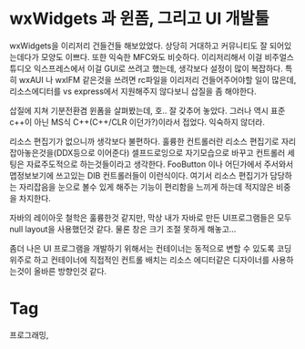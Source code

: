 wxWidgets 과 윈폼, 그리고 UI 개발툴
===============================

wxWidgets을 이리저리 건들건들 해보았었다. 상당히 거대하고 커뮤니티도 잘 되어있는데다가 모양도 이쁘다. 또한 익숙한 MFC와도 비슷하다. 이리저리해서 이걸 비주얼스튜디오 익스프레스에서 이걸 GUI로 쓰려고 했는데, 생각보다 설정이 많이 복잡하다. 특히 wxAUI 나 wxIFM 같은것을 쓰려면 rc파일을 이리저리 건들어주어야할 일이 많은데, 리소스에디터를 vs express에서 지원해주지 않다보니 삽질을 좀 해야한다.

삽질에 지쳐 기분전환겸 윈폼을 살펴봤는데, 호.. 잘 갖추어 놓았다. 그러나 역시 표준 c++이 아닌 MS식 C++(C++/CLR 이던가?)이라서 접었다. 익숙하지 않더라.

리소스 편집기가 없으니까 생각보다 불편하다. 훌륭한 컨트롤러란 리소스 편집기로 자리잡아놓은것을(DDX등으로 이어준다) 셀프드로잉으로 자기모습으로 바꾸고 컨트롤러 세팅은 자료주도적으로 하는것들이라고 생각한다. FooButton 이나 어딘가에서 주서와서 맵정보보기에 쓰고있는 DIB 컨트롤러들이 이런식이다. 여기서 리소스 편집기가 담당하는 자리잡음을 눈으로 볼수 있게 해주는 기능이 편리함을 느끼게 하는데 적지않은 비중을 차지한다.

자바의 레이아웃 철학은 훌륭한것 같지만, 막상 내가 자바로 만든 UI프로그램들은 모두 null layout을 사용했던것 같다. 물론 창은 크기 조절 못하게 해놓고...

좀더 나은 UI 프로그램을 개발하기 위해서는 컨테이너는 동적으로 변할 수 있도록 코딩위주로 하고 컨테이너에 직접적인 컨트롤 배치는 리소스 에디터같은 디자이너를 사용하는것이 올바른 방향인것 같다.

Tag
====
프로그래밍,